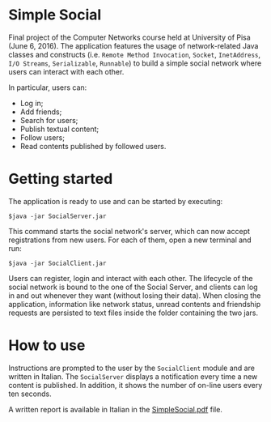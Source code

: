 # Simple Social

Final project of the Computer Networks course held at University of Pisa (June 6, 2016). The application features the usage of network-related Java classes and constructs (i.e. `Remote Method Invocation`, `Socket`, `InetAddress`, `I/O Streams`, `Serializable`, `Runnable`) to build a simple social network where users can interact with each other.

In particular, users can:

- Log in;
- Add friends;
- Search for users;
- Publish textual content;
- Follow users;
- Read contents published by followed users.

# Getting started

The application is ready to use and can be started by executing:

```
$java -jar SocialServer.jar
```

This command starts the social network's server, which can now accept registrations from new users. For each of them, open a new terminal and run:

```
$java -jar SocialClient.jar
```

Users can register, login and interact with each other. The lifecycle of the social network is bound to the one of the Social Server, and clients can log in and out whenever they want (without losing their data). When closing the application, information like network status, unread contents and friendship requests are persisted to text files inside the folder containing the two jars. 

# How to use

Instructions are prompted to the user by the `SocialClient` module and are written in Italian. The `SocialServer` displays a notification every time a new content is published. In addition, it shows the number of on-line users every ten seconds.

A written report is available in Italian in the [SimpleSocial.pdf](SimpleSocial.pdf) file.
